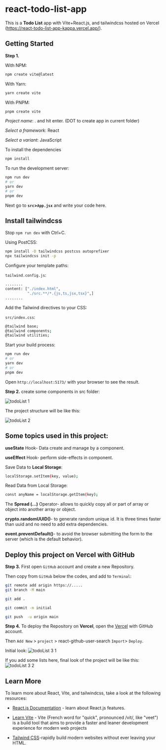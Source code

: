 # react-todo-list-app
This is a **Todo List** app with Vite+React.js, and tailwindcss hosted on Vercel (https://react-todo-list-app-kappa.vercel.app/).

## Getting Started
**Step 1.**

With NPM:
```bash
npm create vite@latest
```
With Yarn:
```bash
yarn create vite
```
With PNPM:
```bash
pnpm create vite
```

*Project name*:  . and hit enter. (DOT to create app in current folder)

*Select a framework*: React

*Select a variant*: JavaScript

To install the dependencies
```bash
npm install
```

To run the development server:

```bash
npm run dev
# or
yarn dev
# or
pnpm dev
```
Next go to **`src`>`App.jsx`** and write your code here.

## Install tailwindcss
Stop `npm run dev` with Ctrl+C.

Using PostCSS:


```bash
npm install -D tailwindcss postcss autoprefixer
npx tailwindcss init -p
```
Configure your template paths:

`tailwind.config.js`:

```bash
........
content: ["./index.html",
          "./src.**/*.{js,ts,jsx,tsx}",]
........
```

Add the Tailwind directives to your CSS:

`src/index.css`:

```bash
@tailwind base;
@tailwind components;
@tailwind utilities;
```

Start your build process:

```bash
npm run dev
# or
yarn dev
# or
pnpm dev
```


Open `http://localhost:5173/` with your browser to see the result.

**Step 2.** create some components in src folder:

![todoList 1](https://github.com/broto1234/react-todo-list-app/assets/73961811/c77c0c77-e4ef-483c-a8ea-3e001a634a53)

The project structure will be like this:

![todoList 2](https://github.com/broto1234/react-todo-list-app/assets/73961811/4159b7d4-a0c7-4960-9c27-2aa98165e531)

## Some topics used in this project:

**useState** Hook- Data create and manage by a component.

**useEffect** Hook- perform side-effects in component.

Save Data to **Local Storage**:
```bash
localStorage.setItem(key, value);
```

Read Data from Local Storage:
```bash
const anyName = localStorage.getItem(key);
```
The **Spread (...)** Operator- allows to quickly copy all or part of array or object into another array or object. 

**crypto.randomUUID()**- to generate random unique id. It is three times faster than uuid and no need to add extra dependencies. 

**event.preventDefault()**- to avoid the browser submitting the form to the server (which is the default behavior).

## Deploy this project on Vercel with GitHub

**Step 3.** First open `GitHub` account and create a new Repository.

Then copy from `GitHub` below the codes, and add to `Terminal`:
```bash
git remote add arigin https://.....
git branch -M main
```
```bash
git add .
```
```bash
git commit -m initial
```
```bash
git push  -u origin main
```


**Step 4.** To deploy the Repository on **Vercel**, open the [Vercel](https://vercel.com/new?utm_medium=default-template&filter=next.js&utm_source=create-next-app&utm_campaign=create-next-app-readme) with GitHub account. 

Then `Add New` > `project` >  react-github-user-search  `Import`> `Deploy`.

Initial look:
![todoList 3 1](https://github.com/broto1234/react-todo-list-app/assets/73961811/4715e763-6286-4970-9ec5-9cd134c52094)

If you add some lists here, final look of the project will be like this:
![todoList 3 2](https://github.com/broto1234/react-todo-list-app/assets/73961811/6659653a-5fa5-49b6-b52b-f333c9486bae)

## Learn More

To learn more about React, Vite, and tailwindcss, take a look at the following resources:

- [React.js Documentation](https://react.dev/learn) - learn about React.js features.
- [Learn Vite](https://vitejs.dev/guide/) - Vite (French word for "quick", pronounced /vit/, like "veet") is a build tool that aims to provide a faster and leaner development experience for modern web projects

- [Tailwind CSS](https://tailwindcss.com/)-rapidly build modern websites without ever leaving your HTML.
